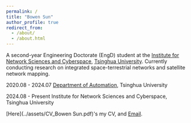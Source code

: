 ```yaml
---
permalink: /
title: "Bowen Sun"
author_profile: true
redirect_from: 
  - /about/
  - /about.html
---
```


A second-year Engineering Doctorate (EngD) student at the [Institute for Network Sciences and Cyberspace](https://www.insc.tsinghua.edu.cn/), [Tsinghua University](https://www.tsinghua.edu.cn/). Currently conducting research on integrated space-terrestrial networks and satellite network mapping.


2020.08 - 2024.07  [Department of Automation](https://www.au.tsinghua.edu.cn/), Tsinghua University

2024.08 - Present  Institute for Network Sciences and Cyberspace, Tsinghua University


[Here](../assets/CV_Bowen Sun.pdf)'s my CV, and [Email](mailto:sbw24@mails.tsinghua.edu.cn).
